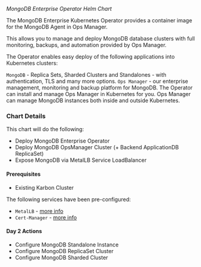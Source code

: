 *MongoDB Enterprise Operator Helm Chart*

The MongoDB Enterprise Kubernetes Operator provides a container image for the MongoDB Agent in Ops Manager.

This allows you to manage and deploy MongoDB database clusters with full monitoring, backups, and automation provided by Ops Manager.

The Operator enables easy deploy of the following applications into Kubernetes clusters:

`MongoDB` - Replica Sets, Sharded Clusters and Standalones - with authentication, TLS and many more options.
`Ops Manager` - our enterprise management, monitoring and backup platform for MongoDB. The Operator can install and manage Ops Manager in Kubernetes for you. Ops Manager can manage MongoDB instances both inside and outside Kubernetes.

### Chart Details

This chart will do the following:

- Deploy MongoDB Enterprise Operator
- Deploy MongoDB OpsManager Cluster (+ Backend ApplicationDB ReplicaSet)
- Expose MongoDB via MetalLB Service LoadBalancer

#### Prerequisites

- Existing Karbon Cluster

The following services have been pre-configured:

- `MetalLB` - [more info](https://metallb.universe.tf/)
- `Cert-Manager` - [more info](https://cert-manager.io/docs/installation/kubernetes/)

#### Day 2 Actions

- Configure MongoDB Standalone Instance
- Configure MongoDB ReplicaSet Cluster
- Configure MongoDB Sharded Cluster
